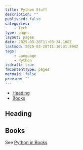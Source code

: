 ```yaml
---
title: Python Stuff
description: ""
published: false
categories:
    - Tech
type: pages
layout: pages
date: 2025-03-28T11:09:24.108Z
lastmod: 2025-03-28T11:16:31.894Z
tags:
    - Language
    - Python
isdraft: true
fmContentType: pages
mermaid: false
preview: ""
---
```


<!--- cSpell:disable --->
* [Heading](#heading)
* [Books](#books)
<!--- cSpell:enable --->

## Heading

## Books

See [Python in Books](books.md#python)

<!-- cSpell:ignore toolname -->
<!--
## toolname

### toolname Commands

### toolname Notes

### toolname References

<>
-->
